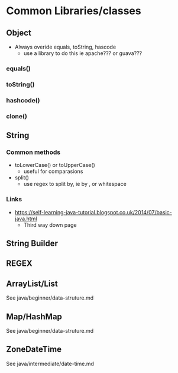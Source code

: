# Common Libraries/classes

## Object

- Always overide equals, toString, hascode
  - use a library to do this ie apache??? or guava???

### equals()

### toString()

### hashcode()

### clone()

## String

### Common methods

- toLowerCase() or toUpperCase()
  - useful for comparasions
- split()
  - use regex to split by, ie by , or whitespace

### Links

- https://self-learning-java-tutorial.blogspot.co.uk/2014/07/basic-java.html
  - Third way down page

## String Builder

## REGEX

## ArrayList/List

See java/beginner/data-struture.md

## Map/HashMap

See java/beginner/data-struture.md

## ZoneDateTime

See java/intermediate/date-time.md
